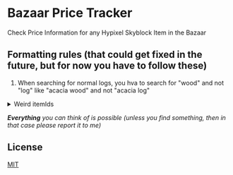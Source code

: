 # Bazaar Price Tracker
Check Price Information for any Hypixel Skyblock Item in the Bazaar

## Formatting rules (that could get fixed in the future, but for now you have to follow these)
1. When searching for normal logs, you hva to search for "wood" and not "log" like "acacia wood" and not "acacia log"

<details> 
<summary>Weird itemIds</summary>
<br>
  'INK_SACK:3',
  'INK_SACK:4',
  'RAW_FISH:3',
  'RAW_FISH:2',
  'RAW_FISH:1',
  'ENCHANTED_HUGE_MUSHROOM_1',
  'ENCHANTED_HUGE_MUSHROOM_2',
  'HUGE_MUSHROOM_1',
  'HUGE_MUSHROOM_2',
  'SAND:1'
</details>

___Everything___ _you can think of is possible (unless you find something, then in that case please report it to me)_




## License
[MIT](https://choosealicense.com/licenses/mit/)
